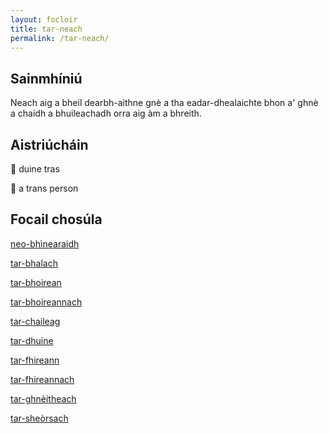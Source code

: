 ```yaml
---
layout: focloir
title: tar-neach
permalink: /tar-neach/
---
```


## Sainmhíniú

Neach aig a bheil dearbh-aithne gnè a tha eadar-dhealaichte bhon a' ghnè a chaidh a bhuileachadh orra aig àm a bhreith.

## Aistriúcháin

&#x1f3f4;&#xe0067;&#xe0062;&#xe0073;&#xe0063;&#xe0074;&#xe007f; duine tras

&#x1f3f4;&#xe0067;&#xe0062;&#xe0065;&#xe006e;&#xe0067;&#xe007f; a trans person

## Focail chosúla

[neo-bhìnearaidh](https://faclair.lgbt/neo-bhinearaidh)

[tar-bhalach](https://faclair.lgbt/tar-bhalach)

[tar-bhoirean](https://faclair.lgbt/tar-bhoireann)

[tar-bhoireannach](https://faclair.lgbt/tar-bhoireannach)

[tar-chaileag](https://faclair.lgbt/tar-chaileag)

[tar-dhuine](https://faclair.lgbt/tar-dhuine)

[tar-fhireann](https://faclair.lgbt/tar-fhireann)

[tar-fhireannach](https://faclair.lgbt/tar-fhireannach)

[tar-ghnèitheach](https://faclair.lgbt/tar-ghneitheach)

[tar-sheòrsach](https://faclair.lgbt/tar-sheorsach)